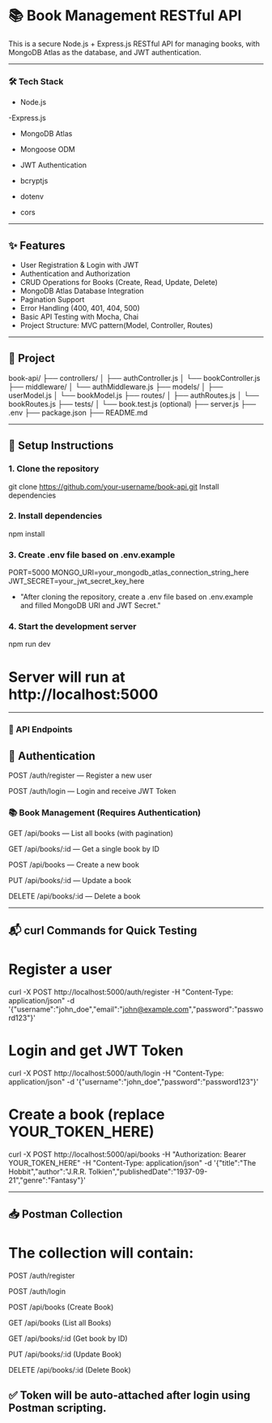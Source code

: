 # 📚 Book Management RESTful API

This is a secure Node.js + Express.js RESTful API for managing books, with MongoDB Atlas as the database, and JWT authentication.

---

### 🛠 Tech Stack

- Node.js

-Express.js

- MongoDB Atlas

- Mongoose ODM

- JWT Authentication

- bcryptjs

- dotenv

- cors

---

## ✨ Features

- User Registration & Login with JWT
- Authentication and Authorization
- CRUD Operations for Books (Create, Read, Update, Delete)
- MongoDB Atlas Database Integration
- Pagination Support
- Error Handling (400, 401, 404, 500)
- Basic API Testing with Mocha, Chai
- Project Structure: MVC pattern(Model, Controller, Routes)

---

## 📁 Project 
book-api/ 
 ├── controllers/ 
 │ ├── authController.js 
 │ └── bookController.js 
 ├── middleware/ 
 │ └── authMiddleware.js 
 ├── models/ 
 │ ├── userModel.js 
 │ └── bookModel.js 
 ├── routes/ 
 │ ├── authRoutes.js 
 │ └── bookRoutes.js 
 ├── tests/ 
 │ └── book.test.js (optional) 
 ├── server.js 
 ├── .env 
 ├── package.json 
 ├── README.md


---

## 🚀 Setup Instructions

### 1. Clone the repository
git clone https://github.com/your-username/book-api.git
Install dependencies

### 2. Install dependencies
npm install

### 3. Create .env file based on .env.example
PORT=5000
MONGO_URI=your_mongodb_atlas_connection_string_here
JWT_SECRET=your_jwt_secret_key_here

- "After cloning the repository, create a .env file based on .env.example and filled MongoDB URI and JWT Secret."

### 4. Start the development server
npm run dev

# Server will run at http://localhost:5000

---

### 🔑 API Endpoints

## 🧑 Authentication
POST /auth/register — Register a new user

POST /auth/login — Login and receive JWT Token

### 📚 Book Management (Requires Authentication)
GET /api/books — List all books (with pagination)

GET /api/books/:id — Get a single book by ID

POST /api/books — Create a new book

PUT /api/books/:id — Update a book

DELETE /api/books/:id — Delete a book

---

## 📬  curl Commands for Quick Testing

# Register a user
curl -X POST http://localhost:5000/auth/register -H "Content-Type: application/json" -d '{"username":"john_doe","email":"john@example.com","password":"password123"}'

# Login and get JWT Token
curl -X POST http://localhost:5000/auth/login -H "Content-Type: application/json" -d '{"username":"john_doe","password":"password123"}'

# Create a book (replace YOUR_TOKEN_HERE)
curl -X POST http://localhost:5000/api/books -H "Authorization: Bearer YOUR_TOKEN_HERE" -H "Content-Type: application/json" -d '{"title":"The Hobbit","author":"J.R.R. Tolkien","publishedDate":"1937-09-21","genre":"Fantasy"}'

---

## 📥 Postman Collection 

# The collection will contain:

POST /auth/register

POST /auth/login

POST /api/books (Create Book)

GET /api/books (List all Books)

GET /api/books/:id (Get book by ID)

PUT /api/books/:id (Update Book)

DELETE /api/books/:id (Delete Book)

## ✅ Token will be auto-attached after login using Postman scripting.